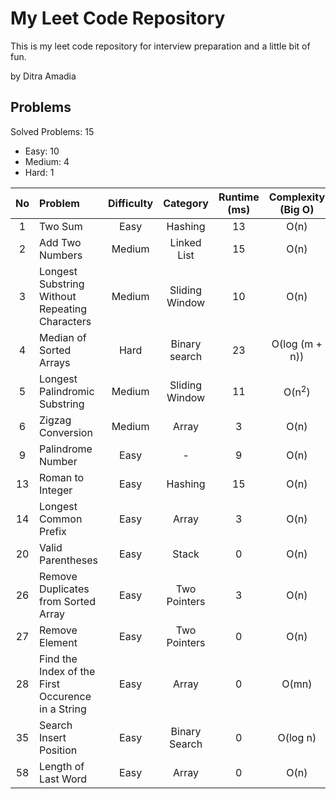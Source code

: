 # My Leet Code Repository
This is my leet code repository for interview preparation and a little bit of fun. <br/>

by Ditra Amadia <br />

## Problems
Solved Problems: 15
- Easy: 10
- Medium: 4
- Hard: 1

| No | Problem | Difficulty | Category | Runtime (ms) | Complexity (Big O) | Language | Status |
| :---: | :--- | :---: | :---: | :---: | :---: | :---: | :---: |
| 1 | Two Sum | Easy | Hashing | 13 | O(n) | ![Cpp][Cpp.cpp] | ✅ |
| 2 | Add Two Numbers | Medium | Linked List | 15 | O(n) | ![Cpp][Cpp.cpp] | ✅ |
| 3 | Longest Substring Without Repeating Characters | Medium | Sliding Window | 10 | O(n) | ![Cpp][Cpp.cpp] | ✅ |
| 4 | Median of Sorted Arrays | Hard | Binary search | 23 | O(log (m + n)) | ![Cpp][Cpp.cpp] | ✅ |
| 5 | Longest Palindromic Substring | Medium | Sliding Window | 11 | O(n<sup>2</sup>) | ![Cpp][Cpp.cpp] | ✅ |
| 6  | Zigzag Conversion | Medium | Array | 3 | O(n) | ![Cpp][Cpp.cpp] | ✅ |
| 9 | Palindrome Number | Easy | - | 9 | O(n) | ![Cpp][Cpp.cpp] | ✅ |
| 13 | Roman to Integer | Easy | Hashing | 15 | O(n) | ![Cpp][Cpp.cpp] | ✅ |
| 14 | Longest Common Prefix | Easy | Array | 3 | O(n) | ![Cpp][Cpp.cpp] | ✅ |
| 20 | Valid Parentheses | Easy | Stack | 0 | O(n) | ![Cpp][Cpp.cpp] | ✅ |
| 26 | Remove Duplicates from Sorted Array | Easy | Two Pointers | 3 | O(n) | ![Cpp][Cpp.cpp] | ✅ |
| 27 | Remove Element | Easy | Two Pointers | 0 | O(n) | ![Cpp][Cpp.cpp] | ✅ |
| 28 | Find the Index of the First Occurence in a String | Easy | Array | 0 | O(mn) | ![Cpp][Cpp.cpp] | ✅ |
| 35 | Search Insert Position | Easy | Binary Search | 0 | O(log n) | ![Cpp][Cpp.cpp] | ✅ |
| 58 | Length of Last Word | Easy | Array | 0 | O(n) | ![Cpp][Cpp.cpp] | ✅ |

<!-- MARKDOWN LINKS & IMAGES -->
<!-- https://www.markdownguide.org/basic-syntax/#reference-style-links -->
[Cpp.cpp]: https://img.shields.io/badge/c++-%2300599C.svg?style=for-the-badge&logo=c%2B%2B&logoColor=white
